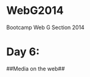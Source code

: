 WebG2014
========

Bootcamp Web G Section 2014


Day 6:
=========================

##Media on the web##